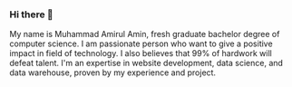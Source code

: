 ### Hi there 👋

My name is Muhammad Amirul Amin, fresh graduate bachelor degree of computer science. I am passionate person who want to give a positive impact in field of technology. I also believes that 99% of hardwork will defeat talent. I'm an expertise in website development, data science, and data warehouse, proven by my experience and project. 

<!--
**zekth13/zekth13** is a ✨ _special_ ✨ repository because its `README.md` (this file) appears on your GitHub profile.

Here are some ideas to get you started:

- 🔭 I’m currently working on ...
- 🌱 I’m currently learning ...
- 👯 I’m looking to collaborate on ...
- 🤔 I’m looking for help with ...
- 💬 Ask me about ...
- 📫 How to reach me: ...
- 😄 Pronouns: ...
- ⚡ Fun fact: ...
-->
